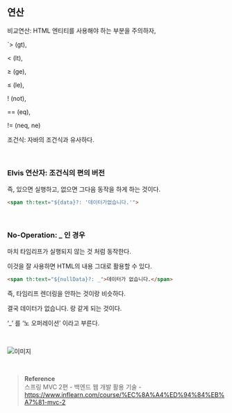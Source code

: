 ## 연산

비교연산: HTML 엔티티를 사용해야 하는 부분을 주의하자,

`> (gt),  

< (lt), 

≥ (ge), 

≤ (le), 

! (not), 

== (eq), 

!= (neq, ne)

조건식: 자바의 조건식과 유사하다.

<br/>

### Elvis 연산자: 조건식의 편의 버전

즉, 있으면 실행하고, 없으면 그다음 동작을 하게 하는 것이다.

```html
<span th:text="${data}?: '데이터가없습니다.'">
```

<br/>

### No-Operation: _ 인 경우

마치 타임리프가 실행되지 않는 것 처럼 동작한다. 

이것을 잘 사용하면 HTML의 내용 그대로 활용할 수 있다. 

```html
<span th:text="${nullData}?: _">데이터가 없습니다.</span>
```

즉, 타임리프 렌더링을 안하는 것이랑 비슷하다.

결국 <span>데이터가 없습니다.</span> 랑 같게 되는 것이다.

‘_’ 를 ‘노 오퍼레이션’ 이라고 부른다.


<br/>


![이미지](/programming/img/겨4.PNG)


<br/>

>**Reference** <br/>스프링 MVC 2편 - 백엔드 웹 개발 활용 기술 - https://www.inflearn.com/course/%EC%8A%A4%ED%94%84%EB%A7%81-mvc-2
